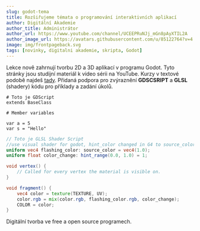 ```yaml
---
slug: godot-tema
title: Rozšiřujeme témata o programování interaktivních aplikací
author: Digitální Akademie
author_title: Administrátor
author_url: https://www.youtube.com/channel/UCEEPRuNJj_mGn8pAyXTIL2A
author_image_url: https://avatars.githubusercontent.com/u/85122764?v=4
image: img/frontpageback.svg
tags: [novinky, digitalni akademie, skripta, Godot]
---
```


Lekce nově zahrnují tvorbu 2D a 3D aplikací v programu Godot. Tyto stránky jsou studijní materiál k video sérii na YouTube. Kurzy v textové podobě najdeš [tady](/docs/intro). Přidaná podpora pro zvýraznění **GDSCSRIPT** a **GLSL** (shadery) kódu pro příklady a zadání úkolů.

```gdscript  {0} title="Toto je GDSCRIPT" showLineNumbers
# Toto je GDScript
extends BaseClass

# Member variables

var a = 5
var s = "Hello"
```

```glsl  {0} title="Godot> Toto je GLSL Shader Script" showLineNumbers
// Toto je GLSL Shader Script
//use visual shader for godot, hint_color changed in G4 to source_color
uniform vec4 flashing_color: source_color = vec4(1.0);
uniform float color_change: hint_range(0.0, 1.0) = 1;

void vertex() {
	// Called for every vertex the material is visible on.
}

void fragment() {
	vec4 color = texture(TEXTURE, UV);
	color.rgb = mix(color.rgb, flashing_color.rgb, color_change); 
	COLOR = color;
}
```
<!--truncate-->

Digitální tvorba ve free a open source programech. 
